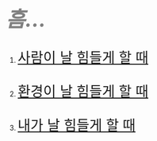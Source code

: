 <!doctype html>
<html>
<head>
  <title>힘들 때마다 펼쳐보는 백과사전</title>
  <meta charset="utf-8">
<body>
  <h1 style="font-size:300%; color:grey;"><i>흠...</i></h1>
  <ol>
  <li><p style="font-size:200%;"><a href="HelpMe2.html" target="_self" title="게츠비">사람이 날 힘들게 할 때</a></p>
  <li><p style="font-size:200%;"><a href="HelpMe3.html" target="_self" title="적응">환경이 날 힘들게 할 때</a></p>
  <li><p style="font-size:200%;"><a href="HelpMe4.html" target="_self" title="알아차림">내가 날 힘들게 할 때</a></p>
  </ol>
</body>
</html>
